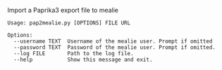 Import a Paprika3 export file to mealie

```
Usage: pap2mealie.py [OPTIONS] FILE URL

Options:
  --username TEXT  Username of the mealie user. Prompt if omitted
  --password TEXT  Password of the mealie user. Prompt if omitted.
  --log FILE       Path to the log file.
  --help           Show this message and exit.
```
